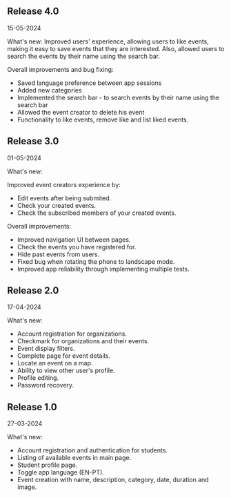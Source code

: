 
## Release 4.0
15-05-2024

What's new:
Improved users' experience, allowing users to like events, making it easy to save events that they are interested. Also, allowed users to search the events by their name using the search bar.

Overall improvements and bug fixing:

- Saved language preference between app sessions
- Added new categories
- Implemented the search bar - to search events by their name using the search bar
- Allowed the event creator to delete his event
- Functionality to like events, remove like and list liked events.


## Release 3.0
01-05-2024

What's new:

Improved event creators experience by:

- Edit events after being submited.
- Check your created events.
- Check the subscribed members of your created events.

Overall improvements:

- Improved navigation UI between pages.
- Check the events you have registered for.
- Hide past events from users.
- Fixed bug when rotating the phone to landscape mode.
- Improved app reliability through implementing multiple tests.

## Release 2.0
17-04-2024

What's new:

- Account registration for organizations.
- Checkmark for organizations and their events.
- Event display filters.
- Complete page for event details.
- Locate an event on a map.
- Ability to view other user's profile.
- Profile editing.
- Password recovery.

## Release 1.0 

27-03-2024

What's new:

- Account registration and authentication for students.
- Listing of available events in main page.
- Student profile page.
- Toggle app language (EN-PT).
- Event creation with name, description, category, date, duration and image.

